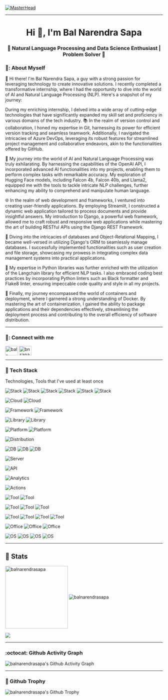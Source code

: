 [![MasterHead](https://media.licdn.com/dms/image/D4E16AQG8L1RqpnmiHw/profile-displaybackgroundimage-shrink_350_1400/0/1677881517240?e=1696464000&v=beta&t=zoJ3y6LinioZ-sjz15CJOfws2MhJ4OaadvjdePE2L6o)](https://www.linkedin.com/in/bal-narendra-s/)

---

<h1 align="center">Hi 👋, I'm Bal Narendra Sapa</h1>
<h3 align="center">🚀 Natural Language Processing and Data Science Enthusiast | Problem Solver 🚀</h3>

### 🌈: About Myself

👋 Hi there! I'm Bal Narendra Sapa, a guy with a strong passion for leveraging technology to create innovative solutions. I recently completed a transformative internship, where I had the opportunity to dive into the world of AI and Natural Language Processing (NLP). Here's a snapshot of my journey:

During my enriching internship, I delved into a wide array of cutting-edge technologies that have significantly expanded my skill set and proficiency in various domains of the tech industry. 📚 In the realm of version control and collaboration, I honed my expertise in Git, harnessing its power for efficient version tracking and seamless teamwork. Additionally, I navigated the intricacies of Azure DevOps, leveraging its robust features for streamlined project management and collaborative endeavors, akin to the functionalities offered by GitHub.

🤖 My journey into the world of AI and Natural Language Processing was truly exhilarating. By harnessing the capabilities of the OpenAI API, I incorporated advanced AI functionalities into my projects, enabling them to perform complex tasks with remarkable accuracy. My exploration of Hugging Face models, including Falcon 4b, Falcon 40b, and Llama2, equipped me with the tools to tackle intricate NLP challenges, further enhancing my ability to comprehend and manipulate human language.

🌐 In the realm of web development and frameworks, I ventured into creating user-friendly applications. By employing Streamlit, I constructed a dynamic web application tailored to process documents and provide insightful answers. My introduction to Django, a powerful web framework, allowed me to craft robust and responsive web applications while mastering the art of building RESTful APIs using the Django REST Framework.

💾 Diving into the intricacies of databases and Object-Relational Mapping, I became well-versed in utilizing Django's ORM to seamlessly manage databases. I successfully implemented functionalities such as user creation and file storage, showcasing my prowess in integrating complex data management systems into practical applications.

🐍 My expertise in Python libraries was further enriched with the utilization of the Langchain library for efficient NLP tasks. I also embraced coding best practices by incorporating Python linters such as Black formatter and Flake8 linter, ensuring impeccable code quality and style in all my projects.

🐳 Finally, my journey encompassed the world of containers and deployment, where I garnered a strong understanding of Docker. By mastering the art of containerization, I gained the ability to package applications and their dependencies effectively, streamlining the deployment process and contributing to the overall efficiency of software distribution.

---

### 🔗: Connect with me

<p align="left">
<a href="https://linkedin.com/in/bal-narendra-s" target="blank"><img align="center" src="https://raw.githubusercontent.com/rahuldkjain/github-profile-readme-generator/master/src/images/icons/Social/linked-in-alt.svg" alt="bal-narendra-s" height="30" width="40" /></a>
<a href="https://instagram.com/bnsapa" target="blank"><img align="center" src="https://raw.githubusercontent.com/rahuldkjain/github-profile-readme-generator/master/src/images/icons/Social/instagram.svg" alt="bnsapa" height="30" width="40" /></a>
</p>

---

### :hammer: Tech Stack

Technologies, Tools that I've used at least once

![Stack](https://img.shields.io/badge/Python-3766AB?style=flat-square&logo=Python&logoColor=white)
![Stack](https://img.shields.io/badge/C-A8B9CC?style=flat-square&logo=C&logoColor=white)
![Stack](https://img.shields.io/badge/Java-007396?style=flat-square&logo=Java&logoColor=white)
![Stack](https://img.shields.io/badge/CSS3-1572B6?style=flat-square&logo=css3&logoColor=white)
![Stack](https://img.shields.io/badge/HTML5-1572B6?style=flat-square&logo=HTML5&logoColor=white)
![Stack](https://img.shields.io/badge/JavaScript-ffb13b?style=flat-square&logo=javascript&logoColor=white)

![Cloud](https://img.shields.io/badge/Amazon_AWS-232F3E?style=flat-square&logo=amazon-aws&logoColor=white)
![Cloud](https://img.shields.io/badge/Microsoft_Azure-0089D6?style=flat-square&logo=microsoft-azure&logoColor=white)

![Framework](https://img.shields.io/badge/Flask-1572B6?style=flat-square&logo=Flask&logoColor=white)
![Framework](https://img.shields.io/badge/Django-092E20?style=flat-square&logo=Django&logoColor=white)

![Library](https://img.shields.io/badge/NumPy-013243?style=flat-square&logo=NumPy&logoColor=white)
![Library](https://img.shields.io/badge/Pandas-150458?style=flat-square&logo=pandas&logoColor=white)

![Platform](https://img.shields.io/badge/GitHub-181717?style=flat-square&logo=GitHub&logoColor=white)
![Platform](https://img.shields.io/badge/Azure%20DevOps-0078D7.svg?style=flat-square&logo=Azure-DevOps&logoColor=white)

![Distribution](https://img.shields.io/badge/Anaconda-44A833?style=flat-square&logo=Anaconda&logoColor=white)

![DB](https://img.shields.io/badge/MySQL-E6B91E?style=flat-square&logo=MySql&logoColor=white)
![DB](https://img.shields.io/badge/SQLite-07405E?style=flat-square&logo=sqlite&logoColor=white)
![DB](https://img.shields.io/badge/Microsoft_SQL_Server-CC2927?style=flat-square&logo=microsoft-sql-server&logoColor=white)

![Server](https://img.shields.io/badge/Apache-D22128?style=flat-square&logo=Apache&logoColor=white)

![API](https://img.shields.io/badge/Postman-FF6C37.svg?style=flat-square&logo=Postman&logoColor=white)

![Analytics](https://img.shields.io/badge/Power%20BI-F2C811.svg?style=flat-square&logo=Power-BI&logoColor=black)

![Actions](https://img.shields.io/badge/GitHub%20Actions-2088FF.svg?style=flat-square&logo=GitHub-Actions&logoColor=white)

![Tool](https://img.shields.io/badge/Git-F05032?style=flat-square&logo=Git&logoColor=white)
![Tool](https://img.shields.io/badge/VIM-019733?style=flat-square&logo=Vim&logoColor=white)

![Tool](https://img.shields.io/badge/LaTeX-008080?style=flat-square&logo=LaTeX&logoColor=white)
![Tool](https://img.shields.io/badge/Docker-2496ED?style=flat-square&logo=Docker&logoColor=white)
![Tool](https://img.shields.io/badge/VirtualBox-183A61?style=flat-square&logo=VirtualBox&logoColor=white)

![Tool](https://img.shields.io/badge/Visual%20Studio%20Code-007ACC?style=flat-square&logo=Visual%20Studio%20Code&logoColor=white)
![Tool](https://img.shields.io/badge/Pycharm-000000?style=flat-square&logo=Pycharm&logoColor=white)
![Tool](https://img.shields.io/badge/Jupyter-F37626.svg?style=flat-square&logo=Jupyter&logoColor=white)
![Tool](https://img.shields.io/badge/sublime_text-%23575757.svg?&style=flat-square&logo=sublime-text&logoColor=important)

![Office](https://img.shields.io/badge/Microsoft_Excel-217346?style=flat-square&logo=microsoft-excel&logoColor=white)
![Office](https://img.shields.io/badge/Microsoft_PowerPoint-B7472A?style=flat-square&logo=microsoft-powerpoint&logoColor=white)
![Office](https://img.shields.io/badge/Microsoft_Word-2B579A?style=flat-square&logo=microsoft-word&logoColor=white)

![OS](https://img.shields.io/badge/Kali%20Linux-557C94?style=flat-square&logo=Kali%20Linux&logoColor=white)
![OS](https://img.shields.io/badge/Ubuntu-E95420?style=flat-square&logo=Ubuntu&logoColor=white)
![OS](https://img.shields.io/badge/Windows-0078D6?style=flat-square&logo=Windows&logoColor=white)
![OS](https://img.shields.io/badge/macOS-000000?style=flat-square&logo=Apple&logoColor=white)



---

## :1234: Stats

<img height="200" align="center" src="https://github-readme-stats.vercel.app/api?username=balnarendrasapa&show_icons=true&theme=dark&locale=en" alt="balnarendrasapa" />
<img align="center" src="https://github-readme-streak-stats.herokuapp.com/?user=balnarendrasapa&card_width=480&theme=dark" alt="balnarendrasapa" />

![](https://leetcard.jacoblin.cool/balnarendrasapa?border=0&radius=20)

---

### :octocat: Github Activity Graph

![balnarendrasapa's Github Activity Graph](https://github-readme-activity-graph.vercel.app/graph?username=balnarendrasapa&theme=react-dark&hide_border=true&radius=5)

---

### :mushroom: Github Trophy

![balnarendrasapa's Github Trophy](https://github-profile-trophy.vercel.app/?username=balnarendrasapa&theme=monokai&no-bg=true&no-frame=true&rank=-C,-B)



